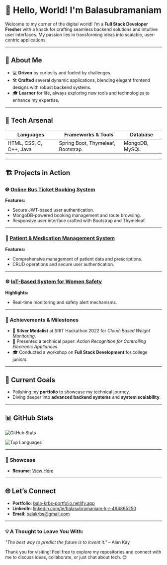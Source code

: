 # 👋 Hello, World! I'm Balasubramaniam

Welcome to my corner of the digital world! I’m a **Full Stack Developer Fresher** with a knack for crafting seamless backend solutions and intuitive user interfaces. My passion lies in transforming ideas into scalable, user-centric applications.

---

## 🌟 **About Me**
- 💻 **Driven** by curiosity and fueled by challenges.
- 🛠️ **Crafted** several dynamic applications, blending elegant frontend designs with robust backend systems.
- 🎓 **Learner** for life, always exploring new tools and technologies to enhance my expertise.

---

## 🚀 **Tech Arsenal**
| **Languages**        | **Frameworks & Tools**          | **Database**          |
|-----------------------|----------------------------------|-----------------------|
| HTML, CSS, C, C++, Java | Spring Boot, Thymeleaf, Bootstrap | MongoDB, MySQL        |

---

## 🏗️ **Projects in Action**
### 🌐 [Online Bus Ticket Booking System](https://github.com/balakrbs/online-bus-ticket-booking-system)
**Features:**
- Secure JWT-based user authentication.
- MongoDB-powered booking management and route browsing.
- Responsive user interface crafted with Bootstrap and Thymeleaf.

---

### 🏥 [Patient & Medication Management System](https://github.com/balakrbs/Patient-medication-management.git)
**Features:**
- Comprehensive management of patient data and prescriptions.
- CRUD operations and secure user authentication.

---

### ⚙️ [IoT-Based System for Women Safety](https://github.com/balakrbs/-IoT-based-Women-safety-system.git)
**Highlights:**
- Real-time monitoring and safety alert mechanisms.

---

### 🏅 **Achievements & Milestones**
- 🥈 **Silver Medalist** at SRIT Hackathon 2022 for *Cloud-Based Weight Monitoring*.
- 📝 Presented a technical paper: *Action Recognition for Controlling Electronic Appliances*.
- 🎓 Conducted a workshop on **Full Stack Development** for college juniors.

---

## 🌱 **Current Goals**
- Polishing my **portfolio** to showcase my technical journey.
- Diving deeper into **advanced backend systems** and **system scalability**.

---

## 📊 **GitHub Stats**

![GitHub Stats](https://github-readme-stats.vercel.app/api?username=balakrbs&show_icons=true&theme=radical)

![Top Languages](https://github-readme-stats.vercel.app/api/top-langs/?username=balakrbs&layout=compact&theme=radical)

---

### 🌟 **Showcase**
- **Resume**: [View Here](https://drive.google.com/file/d/1EIOWP066baFXsxBEN8x7Uy7_ZCVYt0iG/view?usp=drive_link)

---

## 🌐 **Let’s Connect**
- **Portfolio**: [bala-krbs-portfolio.netlify.app](https://bala-krbs-portfolio.netlify.app/)
- **LinkedIn**: [linkedin.com/in/balasubramaniam-k-r-464865250](https://www.linkedin.com/in/balasubramaniam-k-r-464865250/)
- **Email**: [balakrbs@gmail.com](mailto:balakrbs@gmail.com)

---

### 💡 **A Thought to Leave You With:**
*"The best way to predict the future is to invent it."* – Alan Kay

Thank you for visiting! Feel free to explore my repositories and connect with me to discuss ideas, collaborate, or just chat about tech. 😊
